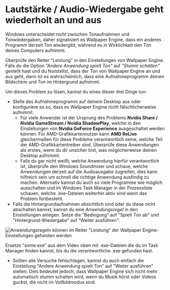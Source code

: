 # Lautstärke / Audio-Wiedergabe geht wiederholt an und aus

Windows unterscheidet nicht zwischen Tonaufnahmen und Tonwiedergaben, daher signalisiert es Wallpaper Engine, dass ein anderes Programm derzeit Ton wiedergibt, während es in Wirklichkeit den Ton deines Computers aufnimmt.

Überprüfe den Reiter "Leistung" in den Einstellungen von Wallpaper Engine. Falls du die Option *"Andere Anwendung spielt Ton"* auf *"Stumm schalten"* gestellt hast und du feststellst, dass der Ton von Wallpaper Engine an und aus geht, dann ist es wahrscheinlich, dass eine Aufnahmeprogramm deinen Bildschirm und Ton im Hintergrund aufnimmt.

Um dieses Problem zu lösen, kannst du eines dieser drei Dinge tun:

* Stelle das Aufnahmeprogramm auf deinem Desktop aus oder konfiguriere es so, dass es Wallpaper Engine nicht fälschlicherweise aufnimmt.
    * Für viele Anwender ist der Ursprung des Problems **Nvidia Share / Nvidia GameStream / Nvidia ShadowPlay**, welche in den Einstellungen von **Nvidia GeForce Experience** ausgeschaltet werden können. Für AMD-Grafikkartennutzer kann **AMD ReLive** gleichermaßen für diese Probleme verantwortlich seine, welche Teil der AMD-Grafikkartentreiber sind. Überprüfe diese Anwendungen als erstes, wenn du dir unsicher bist, was möglicherweise deinen Desktop aufnimmt.
    * Falls du gar nicht weißt, welche Anwendung hierfür verantwortlich ist, überprüfe den Windows Soundmixer und schaue, welche Anwendungen derzeit auf die Audioausgabe zugreifen, dies kann hilfreich sein um schnell die richtige Anwendung ausfindig zu machen. Alternativ kannst du auch so viele Programme wie möglich ausschalten und im Windows Task Manager in der Prozessliste schauen, welche .exe-Dateien weiterhin aktiv sind wenn das Problem fortbesteht.
* Falls die Hintergrundaufnahmen absichtlich sind oder du diese nicht abschalten kannst, kannst du eine *Anwendungsregel* in den Einstellungen anlegen. Setze die "Bedingung" auf "Spielt Ton ab" und "Hintergrund-Wiedergabe" auf "Weiter ausführen":

![Anwendungsregeln können im Reiter "Leistung" der Wallpaper Engine-Einstellungen gefunden werden](./applicationrule.png)

Ersetze "some.exe" aus dem Video oben mit .exe-Dateien die du im Task Manager finden kannst, bis du die verantwortliche .exe gefunden hast.

* Sollten alle Versuche fehlschlagen, kannst du auch einfach die Einstellung "Andere Anwendung spielt Ton" auf "Weiter ausführen" stellen. Dies bedeutet jedoch, dass Wallpaper Engine sich nicht mehr automatisch stumm schalten wird, wenn du Musik hörst oder Videos guckst, die nicht im Vollbildmodus sind.
